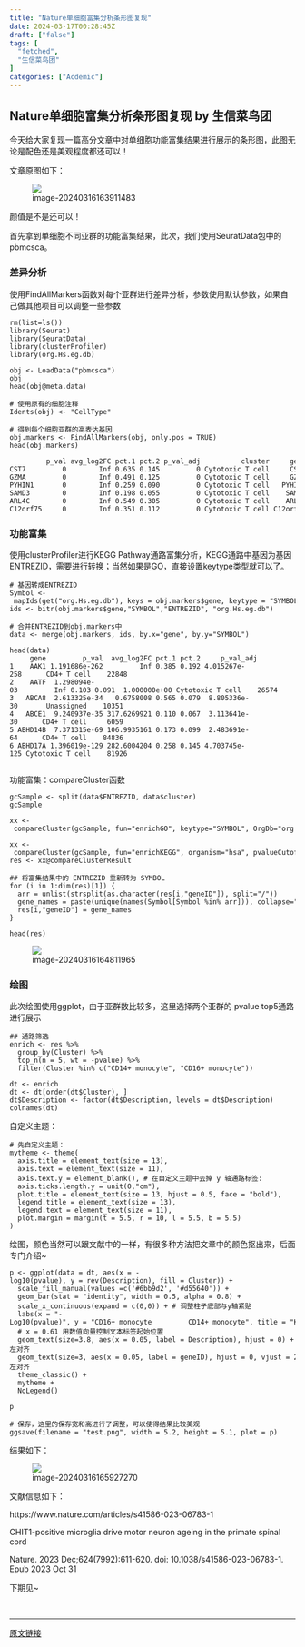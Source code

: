 ```yaml
---
title: "Nature单细胞富集分析条形图复现"
date: 2024-03-17T00:28:45Z
draft: ["false"]
tags: [
  "fetched",
  "生信菜鸟团"
]
categories: ["Acdemic"]
---
```

Nature单细胞富集分析条形图复现 by 生信菜鸟团
------
<div><section data-tool="mdnice编辑器" data-website="https://www.mdnice.com"><p data-tool="mdnice编辑器">今天给大家复现一篇高分文章中对单细胞功能富集结果进行展示的条形图，此图无论是配色还是美观程度都还可以！</p><p data-tool="mdnice编辑器">文章原图如下：</p><figure data-tool="mdnice编辑器"><img data-imgfileid="100037100" data-ratio="0.9239130434782609" data-src="https://mmbiz.qpic.cn/mmbiz_png/iaRJcrq2Losibr3JVC0hNTa130iaY6dEp8s2fAicdujVQYrBtKIJT73JAf2xVQkZeylHdjqaKwxdK3G2wty7kKR0dg/640?wx_fmt=png&amp;from=appmsg" data-type="png" data-w="552" src="https://mmbiz.qpic.cn/mmbiz_png/iaRJcrq2Losibr3JVC0hNTa130iaY6dEp8s2fAicdujVQYrBtKIJT73JAf2xVQkZeylHdjqaKwxdK3G2wty7kKR0dg/640?wx_fmt=png&amp;from=appmsg"><figcaption>image-20240316163911483</figcaption></figure><p data-tool="mdnice编辑器">颜值是不是还可以！</p><p data-tool="mdnice编辑器">首先拿到单细胞不同亚群的功能富集结果，此次，我们使用SeuratData包中的pbmcsca。</p><h3 data-tool="mdnice编辑器"><span></span><span>差异分析</span><span></span></h3><p data-tool="mdnice编辑器">使用FindAllMarkers函数对每个亚群进行差异分析，参数使用默认参数，如果自己做其他项目可以调整一些参数</p><pre data-tool="mdnice编辑器"><code>rm(list=ls())<br>library(Seurat)<br>library(SeuratData)<br>library(clusterProfiler)<br>library(org.Hs.eg.db)<br><br>obj &lt;- LoadData(<span>"pbmcsca"</span>)<br>obj <br>head(obj@meta.data)<br><br><span># 使用原有的细胞注释</span><br>Idents(obj) &lt;- <span>"CellType"</span><br><br><span># 得到每个细胞亚群的高表达基因</span><br>obj.markers &lt;- FindAllMarkers(obj, only.pos = TRUE)<br>head(obj.markers)<br><br>         p_val avg_log2FC pct.1 pct.2 p_val_adj          cluster     gene<br>CST7         0        Inf 0.635 0.145         0 Cytotoxic T cell     CST7<br>GZMA         0        Inf 0.491 0.125         0 Cytotoxic T cell     GZMA<br>PYHIN1       0        Inf 0.259 0.090         0 Cytotoxic T cell   PYHIN1<br>SAMD3        0        Inf 0.198 0.055         0 Cytotoxic T cell    SAMD3<br>ARL4C        0        Inf 0.549 0.305         0 Cytotoxic T cell    ARL4C<br>C12orf75     0        Inf 0.351 0.112         0 Cytotoxic T cell C12orf75<br></code></pre><h3 data-tool="mdnice编辑器"><span></span><span>功能富集</span><span></span></h3><p data-tool="mdnice编辑器">使用clusterProfiler进行KEGG Pathway通路富集分析，KEGG通路中基因为基因 ENTREZID，需要进行转换；当然如果是GO，直接设置keytype类型就可以了。</p><pre data-tool="mdnice编辑器"><code><span># 基因转成ENTREZID</span><br>Symbol &lt;- mapIds(get(<span>"org.Hs.eg.db"</span>), keys = obj.markers<span>$gene</span>, keytype = <span>"SYMBOL"</span>, column=<span>"ENTREZID"</span>)<br>ids &lt;- bitr(obj.markers<span>$gene</span>,<span>"SYMBOL"</span>,<span>"ENTREZID"</span>, <span>"org.Hs.eg.db"</span>)<br><br><span># 合并ENTREZID到obj.markers中</span><br>data &lt;- merge(obj.markers, ids, by.x=<span>"gene"</span>, by.y=<span>"SYMBOL"</span>)<br><br>head(data)<br>     gene         p_val  avg_log2FC pct.1 pct.2     p_val_adj          cluster ENTREZID<br>1    AAK1 1.191686e-262         Inf 0.385 0.192 4.015267e-258      CD4+ T cell    22848<br>2    AATF  1.298094e-03         Inf 0.103 0.091  1.000000e+00 Cytotoxic T cell    26574<br>3   ABCA8  2.613325e-34   0.6758008 0.565 0.079  8.805336e-30       Unassigned    10351<br>4   ABCE1  9.240937e-35 317.6269921 0.110 0.067  3.113641e-30      CD4+ T cell     6059<br>5 ABHD14B  7.371315e-69 106.9935161 0.173 0.099  2.483691e-64      CD4+ T cell    84836<br>6 ABHD17A 1.396019e-129 282.6004204 0.258 0.145 4.703745e-125 Cytotoxic T cell    81926<br><br></code></pre><p data-tool="mdnice编辑器">功能富集：compareCluster函数</p><pre data-tool="mdnice编辑器"><code>gcSample &lt;- split(data<span>$ENTREZID</span>, data<span>$cluster</span>)<br>gcSample<br><br>xx &lt;- compareCluster(gcSample, fun=<span>"enrichGO"</span>, keytype=<span>"SYMBOL"</span>, OrgDb=<span>"org.Hs.eg.db"</span>, ont=<span>"BP"</span>, pvalueCutoff=1, qvalueCutoff=1)<br><br>xx &lt;- compareCluster(gcSample, fun=<span>"enrichKEGG"</span>, organism=<span>"hsa"</span>, pvalueCutoff=1, qvalueCutoff=1)<br>res &lt;- xx@compareClusterResult<br><br><span>## 将富集结果中的 ENTREZID 重新转为 SYMBOL</span><br><span>for</span> (i <span>in</span> 1:dim(res)[1]) {<br>  arr = unlist(strsplit(as.character(res[i,<span>"geneID"</span>]), split=<span>"/"</span>))<br>  gene_names = paste(unique(names(Symbol[Symbol %<span>in</span>% arr])), collapse=<span>"/"</span>)<br>  res[i,<span>"geneID"</span>] = gene_names<br>}<br><br>head(res)<br></code></pre><figure data-tool="mdnice编辑器"><img data-imgfileid="100037099" data-ratio="0.26296296296296295" data-src="https://mmbiz.qpic.cn/mmbiz_png/iaRJcrq2Losibr3JVC0hNTa130iaY6dEp8siago68wWWAUOpxuomJ7ByCeRicibfYdbQ9Tib2CKCeyFLibRAiaDqVDq9o0A/640?wx_fmt=png&amp;from=appmsg" data-type="png" data-w="1080" src="https://mmbiz.qpic.cn/mmbiz_png/iaRJcrq2Losibr3JVC0hNTa130iaY6dEp8siago68wWWAUOpxuomJ7ByCeRicibfYdbQ9Tib2CKCeyFLibRAiaDqVDq9o0A/640?wx_fmt=png&amp;from=appmsg"><figcaption>image-20240316164811965</figcaption></figure><h3 data-tool="mdnice编辑器"><span></span><span>绘图</span><span></span></h3><p data-tool="mdnice编辑器">此次绘图使用ggplot，由于亚群数比较多，这里选择两个亚群的 pvalue top5通路进行展示</p><pre data-tool="mdnice编辑器"><code><span>## 通路筛选</span><br>enrich &lt;- res %&gt;% <br>  group_by(Cluster) %&gt;% <br>  top_n(n = 5, wt = -pvalue) %&gt;% <br>  filter(Cluster %<span>in</span>% c(<span>"CD14+ monocyte"</span>, <span>"CD16+ monocyte"</span>))<br><br>dt &lt;- enrich<br>dt &lt;- dt[order(dt<span>$Cluster</span>), ]<br>dt<span>$Description</span> &lt;- factor(dt<span>$Description</span>, levels = dt<span>$Description</span>)<br>colnames(dt)<br></code></pre><p data-tool="mdnice编辑器">自定义主题：</p><pre data-tool="mdnice编辑器"><code><span># 先自定义主题：</span><br>mytheme &lt;- theme(<br>  axis.title = element_text(size = 13),<br>  axis.text = element_text(size = 11),<br>  axis.text.y = element_blank(), <span># 在自定义主题中去掉 y 轴通路标签:</span><br>  axis.ticks.length.y = unit(0,<span>"cm"</span>),<br>  plot.title = element_text(size = 13, hjust = 0.5, face = <span>"bold"</span>),<br>  legend.title = element_text(size = 13),<br>  legend.text = element_text(size = 11),<br>  plot.margin = margin(t = 5.5, r = 10, l = 5.5, b = 5.5)<br>)<br></code></pre><p data-tool="mdnice编辑器">绘图，颜色当然可以跟文献中的一样，有很多种方法把文章中的颜色抠出来，后面专门介绍~</p><pre data-tool="mdnice编辑器"><code>p &lt;- ggplot(data = dt, aes(x = -log10(pvalue), y = rev(Description), fill = Cluster)) +<br>  scale_fill_manual(values =c(<span>'#6bb9d2'</span>, <span>'#d55640'</span>)) +<br>  geom_bar(<span>stat</span> = <span>"identity"</span>, width = 0.5, alpha = 0.8) +<br>  scale_x_continuous(expand = c(0,0)) + <span># 调整柱子底部与y轴紧贴</span><br>  labs(x = <span>"-Log10(pvalue)"</span>, y = <span>"CD16+ monocyte         CD14+ monocyte"</span>, title = <span>"KEGG Pathway enrichment"</span>) +<br>  <span># x = 0.61 用数值向量控制文本标签起始位置</span><br>  geom_text(size=3.8, aes(x = 0.05, label = Description), hjust = 0) + <span># hjust = 0,左对齐</span><br>  geom_text(size=3, aes(x = 0.05, label = geneID), hjust = 0, vjust = 2.5, color=rep(c(<span>'#6bb9d2'</span>, <span>'#d55640'</span>),each=5)) + <span># hjust = 0,左对齐</span><br>  theme_classic() + <br>  mytheme +<br>  NoLegend()<br><br>p<br><br><span># 保存，这里的保存宽和高进行了调整，可以使得结果比较美观</span><br>ggsave(filename = <span>"test.png"</span>, width = 5.2, height = 5.1, plot = p)<br></code></pre><p data-tool="mdnice编辑器">结果如下：</p><figure data-tool="mdnice编辑器"><img data-imgfileid="100037101" data-ratio="0.9770318021201413" data-src="https://mmbiz.qpic.cn/mmbiz_png/iaRJcrq2Losibr3JVC0hNTa130iaY6dEp8sfk6VKlsr4EkS5FxAKEp5JiaibiaDJxxmCmAUEibUVicGdtCX35z2GllicVzg/640?wx_fmt=png&amp;from=appmsg" data-type="png" data-w="566" src="https://mmbiz.qpic.cn/mmbiz_png/iaRJcrq2Losibr3JVC0hNTa130iaY6dEp8sfk6VKlsr4EkS5FxAKEp5JiaibiaDJxxmCmAUEibUVicGdtCX35z2GllicVzg/640?wx_fmt=png&amp;from=appmsg"><figcaption>image-20240316165927270</figcaption></figure><p data-tool="mdnice编辑器">文献信息如下：</p><p data-tool="mdnice编辑器">https://www.nature.com/articles/s41586-023-06783-1</p><p data-tool="mdnice编辑器">CHIT1-positive microglia drive motor neuron ageing in the primate spinal cord</p><p data-tool="mdnice编辑器">Nature. 2023 Dec;624(7992):611-620. doi: 10.1038/s41586-023-06783-1. Epub 2023 Oct 31</p><p data-tool="mdnice编辑器">下期见~</p></section><p><br></p><p><mp-style-type data-value="10000"></mp-style-type></p></div>  
<hr>
<a href="https://mp.weixin.qq.com/s/vZXxoXSOX6Y7bnIuTHaBzg",target="_blank" rel="noopener noreferrer">原文链接</a>
